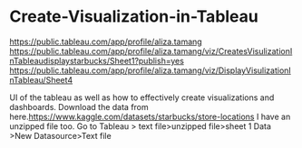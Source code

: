 
# Create-Visualization-in-Tableau

https://public.tableau.com/app/profile/aliza.tamang
https://public.tableau.com/app/profile/aliza.tamang/viz/CreatesVisulizationInTableaudisplaystarbucks/Sheet1?publish=yes
https://public.tableau.com/app/profile/aliza.tamang/viz/DisplayVisulizationInTableau/Sheet4

UI of the tableau as well as how to effectively create visualizations and dashboards.
Download the data from here.https://www.kaggle.com/datasets/starbucks/store-locations
I have an unzipped file too.
Go to Tableau > text file>unzipped file>sheet 1
Data >New Datasource>Text file

